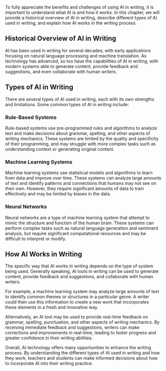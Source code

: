 
To fully appreciate the benefits and challenges of using AI in writing, it is important to understand what AI is and how it works. In this chapter, we will provide a historical overview of AI in writing, describe different types of AI used in writing, and explain how AI works in the writing process.

Historical Overview of AI in Writing
------------------------------------

AI has been used in writing for several decades, with early applications focusing on natural language processing and machine translation. As technology has advanced, so too have the capabilities of AI in writing, with modern systems able to generate content, provide feedback and suggestions, and even collaborate with human writers.

Types of AI in Writing
----------------------

There are several types of AI used in writing, each with its own strengths and limitations. Some common types of AI in writing include:

### Rule-Based Systems

Rule-based systems use pre-programmed rules and algorithms to analyze text and make decisions about grammar, spelling, and other aspects of writing mechanics. These systems are limited by the quality and specificity of their programming, and may struggle with more complex tasks such as understanding context or generating original content.

### Machine Learning Systems

Machine learning systems use statistical models and algorithms to learn from data and improve over time. These systems can analyze large amounts of text and identify patterns and connections that humans may not see on their own. However, they require significant amounts of data to train effectively and may be limited by biases in the data.

### Neural Networks

Neural networks are a type of machine learning system that attempt to mimic the structure and function of the human brain. These systems can perform complex tasks such as natural language generation and sentiment analysis, but require significant computational resources and may be difficult to interpret or modify.

How AI Works in Writing
-----------------------

The specific way that AI works in writing depends on the type of system being used. Generally speaking, AI tools in writing can be used to generate content, provide feedback and suggestions, and collaborate with human writers.

For example, a machine learning system may analyze large amounts of text to identify common themes or structures in a particular genre. A writer could then use this information to create a new work that incorporates these elements in a fresh and innovative way.

Alternatively, an AI tool may be used to provide real-time feedback on grammar, spelling, punctuation, and other aspects of writing mechanics. By receiving immediate feedback and suggestions, writers can make corrections and improvements in real-time, leading to faster progress and greater confidence in their writing abilities.

Overall, AI technology offers many opportunities to enhance the writing process. By understanding the different types of AI used in writing and how they work, teachers and students can make informed decisions about how to incorporate AI into their writing practice.
